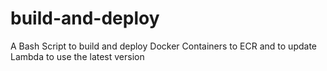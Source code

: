 # build-and-deploy
A Bash Script to build and deploy Docker Containers to ECR and to update Lambda to use the latest version
